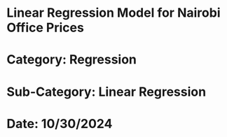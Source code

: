 # Linear Regression Model for Nairobi Office Prices <br>
# Category: Regression <br>
# Sub-Category: Linear Regression <br>
# Date: 10/30/2024 <br>
